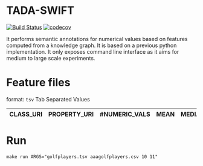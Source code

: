 # TADA-SWIFT
[![Build Status](https://semaphoreci.com/api/v1/ahmad88me/tada-swift/branches/master/badge.svg)](https://semaphoreci.com/ahmad88me/tada-swift)
[![codecov](https://codecov.io/gh/ahmad88me/tada-swift/branch/master/graph/badge.svg)](https://codecov.io/gh/ahmad88me/tada-swift)

It performs semantic annotations for numerical values based on features computed from a knowledge graph. It is based on a previous python implementation. It only exposes command line interface as it aims for medium to large scale experiments.


# Feature files

format: `tsv` Tab Separated Values

| CLASS_URI | PROPERTY_URI | #NUMERIC_VALS | MEAN | MEDIAN | STD |
| :-------: | :----------: | :-----------: | :--: | :----: | :-: |

# Run
`make run ARGS="golfplayers.tsv aaagolfplayers.csv 10 11"`

